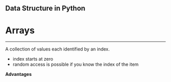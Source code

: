 ## Data Structure in Python

# Arrays 
----------

A collection of values each identified by an index.

* index starts at zero
* random access is possible if you know the index of the item

**Advantages**
